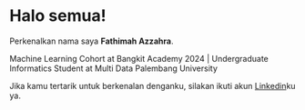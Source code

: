 # Halo semua! 

Perkenalkan nama saya **Fathimah Azzahra**.<br>

Machine Learning Cohort at Bangkit Academy 2024 | Undergraduate Informatics Student at Multi Data Palembang University<br>

Jika kamu tertarik untuk berkenalan denganku, silakan ikuti akun [Linkedin](https://www.linkedin.com/in/fathimah-azzahra-ba784b2b3/)ku ya.
